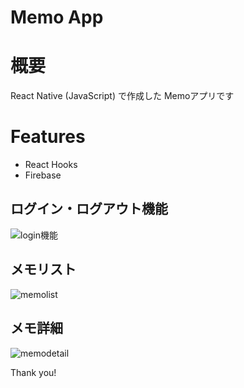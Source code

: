 Memo App
=====================
# 概要

React Native (JavaScript) で作成した Memoアプリです

# Features

- React Hooks
- Firebase

## ログイン・ログアウト機能
![login機能](https://user-images.githubusercontent.com/74953312/117084628-a6c1bb00-ad82-11eb-92b5-19399e45c084.png)
## メモリスト
![memolist](https://user-images.githubusercontent.com/74953312/117084339-e936c800-ad81-11eb-8df7-de5bbf25a372.png)
## メモ詳細
![memodetail](https://user-images.githubusercontent.com/74953312/117084724-ed171a00-ad82-11eb-806d-996391206e10.png)


Thank you!
